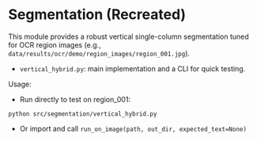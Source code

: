 # Segmentation (Recreated)

This module provides a robust vertical single-column segmentation tuned for OCR region images (e.g., `data/results/ocr/demo/region_images/region_001.jpg`).

- `vertical_hybrid.py`: main implementation and a CLI for quick testing.

Usage:
- Run directly to test on region_001:

```
python src/segmentation/vertical_hybrid.py
```

- Or import and call `run_on_image(path, out_dir, expected_text=None)`
